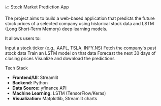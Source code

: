 📈 Stock Market Prediction App

The project aims to build a web-based application that predicts the future stock prices of a selected company using historical stock data and LSTM (Long Short-Term Memory) deep learning models.

It allows users to:

Input a stock ticker (e.g., AAPL, TSLA, INFY.NS)
Fetch the company's past stock data
Train an LSTM model on that data
Forecast the next 30 days of closing prices
Visualize and download the predictions

Tech Stack

- **Frontend/UI:** Streamlit
- **Backend:** Python
- **Data Source:** yfinance API
- **Machine Learning:** LSTM (TensorFlow/Keras)
- **Visualization:** Matplotlib, Streamlit charts




